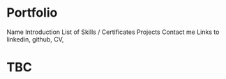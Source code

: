 # Portfolio

Name
Introduction
List of Skills / Certificates
Projects
Contact me
Links to linkedin, github, CV, 
#
# TBC

